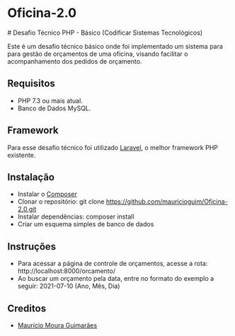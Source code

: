 # Oficina-2.0

﻿# Desafio Técnico PHP - Básico
 (Codificar Sistemas Tecnológicos)

Este é um desafio técnico básico onde foi implementado um sistema para para gestão de orçamentos de uma oficina, visando facilitar o acompanhamento dos pedidos de orçamento.

## Requisitos

* PHP 7.3 ou mais atual.
* Banco de Dados MySQL.

## Framework

Para esse desafio técnico foi utilizado [Laravel](http://laravel.com), o melhor framework PHP existente.

## Instalação

* Instalar o [Composer](https://getcomposer.org/download)
* Clonar o repositório: git clone https://github.com/mauricioguim/Oficina-2.0.git
* Instalar dependências: composer install
* Criar um esquema simples de banco de dados


## Instruções

* Para acessar a página de controle de orçamentos, acesse a rota: http://localhost:8000/orcamento/
* Ao buscar um orçamento pela data, entre no formato do exemplo a seguir: 2021-07-10 (Ano, Mês, Dia)

## Creditos

* [Maurício Moura Guimarães](https://github.com/mauricioguim)
